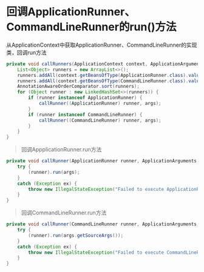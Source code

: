 # 回调ApplicationRunner、CommandLineRunner的run()方法

从ApplicationContext中获取ApplicationRunner、CommandLineRunner的实现类，回调run方法
```java
private void callRunners(ApplicationContext context, ApplicationArguments args) {
	List<Object> runners = new ArrayList<>();
	runners.addAll(context.getBeansOfType(ApplicationRunner.class).values());
	runners.addAll(context.getBeansOfType(CommandLineRunner.class).values());
	AnnotationAwareOrderComparator.sort(runners);
	for (Object runner : new LinkedHashSet<>(runners)) {
		if (runner instanceof ApplicationRunner) {
			callRunner((ApplicationRunner) runner, args);
		}
		if (runner instanceof CommandLineRunner) {
			callRunner((CommandLineRunner) runner, args);
		}
	}
}
```

> 回调AppplicationRunner.run方法
```java
private void callRunner(ApplicationRunner runner, ApplicationArguments args) {
	try {
		(runner).run(args);
	}
	catch (Exception ex) {
		throw new IllegalStateException("Failed to execute ApplicationRunner", ex);
	}
}
```
> 回调CommandLineRunner.run方法
```java
private void callRunner(CommandLineRunner runner, ApplicationArguments args) {
	try {
		(runner).run(args.getSourceArgs());
	}
	catch (Exception ex) {
		throw new IllegalStateException("Failed to execute CommandLineRunner", ex);
	}
}
```